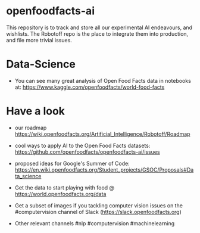 # openfoodfacts-ai
This repository is to track and store all our experimental AI endeavours, and wishlists. The Robotoff repo is the place to integrate them into production, and file more trivial issues.

# Data-Science
* You can see many great analysis of Open Food Facts data in notebooks at: https://www.kaggle.com/openfoodfacts/world-food-facts
# Have a look 
* our roadmap https://wiki.openfoodfacts.org/Artificial_Intelligence/Robotoff/Roadmap
* cool ways to apply AI to the Open Food Facts datasets: https://github.com/openfoodfacts/openfoodfacts-ai/issues 
* proposed ideas for Google's Summer of Code: https://en.wiki.openfoodfacts.org/Student_projects/GSOC/Proposals#Data_science

* Get the data to start playing with food @ https://world.openfoodfacts.org/data
* Get a subset of images if you tackling computer vision issues on the #computervision channel of Slack (https://slack.openfoodfacts.org)
* Other relevant channels #nlp #computervision #machinelearning
